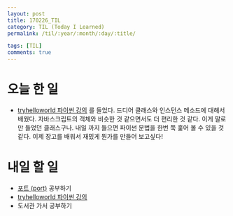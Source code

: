 ```yaml
---
layout: post
title: 170226_TIL
category: TIL (Today I Learned)
permalink: /til/:year/:month/:day/:title/

tags: [TIL]
comments: true
---
```

# 오늘 한 일
- [tryhelloworld 파이썬 강의](http://tryhelloworld.co.kr/courses/%ED%8C%8C%EC%9D%B4%EC%8D%AC-%EC%9E%85%EB%AC%B8) 를 들었다. 드디어 클래스와 인스턴스 메소드에 대해서 배웠다. 자바스크립트의 객체와 비슷한 것 같으면서도 더 편리한 것 같다. 이게 말로만 들었던 클래스구나. 내일 까지 들으면 파이썬 문법을 한번 쭉 훑어 볼 수 있을 것 같다. 이제 장고를 배워서 재밌게 뭔가를 만들어 보고싶다!

# 내일 할 일
- [포트 (port)](https://opentutorials.org/course/2598/14470) 공부하기
- [tryhelloworld 파이썬 강의](http://tryhelloworld.co.kr/courses/%ED%8C%8C%EC%9D%)
- 도서관 가서 공부하기
